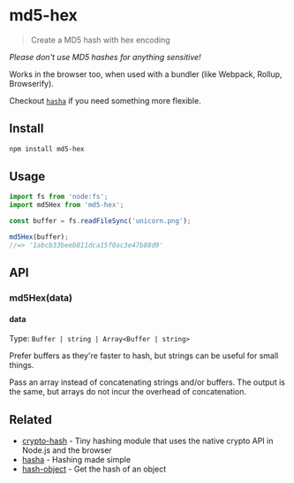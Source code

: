 # md5-hex

> Create a MD5 hash with hex encoding

*Please don't use MD5 hashes for anything sensitive!*

Works in the browser too, when used with a bundler (like Webpack, Rollup, Browserify).

Checkout [`hasha`](https://github.com/sindresorhus/hasha) if you need something more flexible.

## Install

```sh
npm install md5-hex
```

## Usage

```js
import fs from 'node:fs';
import md5Hex from 'md5-hex';

const buffer = fs.readFileSync('unicorn.png');

md5Hex(buffer);
//=> '1abcb33beeb811dca15f0ac3e47b88d9'
```

## API

### md5Hex(data)

#### data

Type: `Buffer | string | Array<Buffer | string>`

Prefer buffers as they're faster to hash, but strings can be useful for small things.

Pass an array instead of concatenating strings and/or buffers. The output is the same, but arrays do not incur the overhead of concatenation.

## Related

- [crypto-hash](https://github.com/sindresorhus/crypto-hash) - Tiny hashing module that uses the native crypto API in Node.js and the browser
- [hasha](https://github.com/sindresorhus/hasha) - Hashing made simple
- [hash-object](https://github.com/sindresorhus/hash-object) - Get the hash of an object
